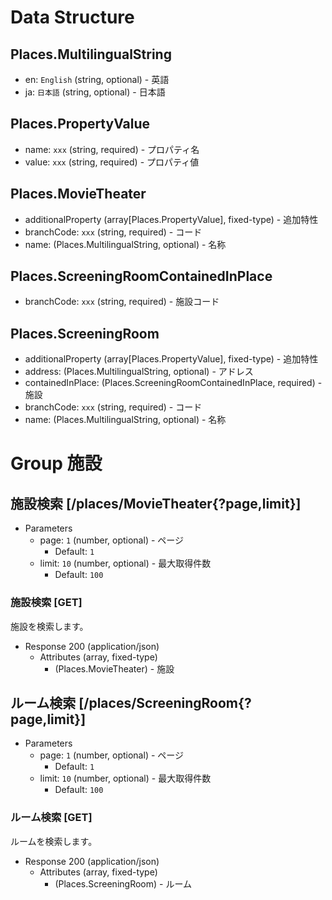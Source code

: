 # Data Structure

## Places.MultilingualString
+ en: `English` (string, optional) - 英語
+ ja: `日本語` (string, optional) - 日本語

## Places.PropertyValue
+ name: `xxx` (string, required) - プロパティ名
+ value: `xxx` (string, required) - プロパティ値

## Places.MovieTheater
+ additionalProperty (array[Places.PropertyValue], fixed-type) - 追加特性
+ branchCode: `xxx` (string, required) - コード
+ name: (Places.MultilingualString, optional) - 名称

## Places.ScreeningRoomContainedInPlace
+ branchCode: `xxx` (string, required) - 施設コード

## Places.ScreeningRoom
+ additionalProperty (array[Places.PropertyValue], fixed-type) - 追加特性
+ address: (Places.MultilingualString, optional) - アドレス
+ containedInPlace: (Places.ScreeningRoomContainedInPlace, required) - 施設
+ branchCode: `xxx` (string, required) - コード
+ name: (Places.MultilingualString, optional) - 名称

# Group 施設

## 施設検索 [/places/MovieTheater{?page,limit}]

+ Parameters
    + page: `1` (number, optional) - ページ
      + Default: `1`
    + limit: `10` (number, optional) - 最大取得件数
      + Default: `100`

### 施設検索 [GET]
施設を検索します。

+ Response 200 (application/json)
    + Attributes (array, fixed-type)
        + (Places.MovieTheater) - 施設

<!-- include(../response/400.md) -->

## ルーム検索 [/places/ScreeningRoom{?page,limit}]

+ Parameters
    + page: `1` (number, optional) - ページ
      + Default: `1`
    + limit: `10` (number, optional) - 最大取得件数
      + Default: `100`

### ルーム検索 [GET]
ルームを検索します。

+ Response 200 (application/json)
    + Attributes (array, fixed-type)
        + (Places.ScreeningRoom) - ルーム

<!-- include(../response/400.md) -->
